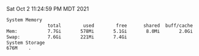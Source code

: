 Sat Oct  2 11:24:59 PM MDT 2021
```bash
System Memory
               total        used        free      shared  buff/cache   available
Mem:           7.7Gi       578Mi       5.1Gi       8.0Mi       2.0Gi       6.8Gi
Swap:          7.6Gi       221Mi       7.4Gi
System Storage
676M	.
```
